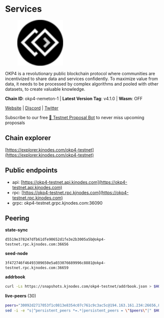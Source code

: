 # Services

<figure><img src="https://raw.githubusercontent.com/kj89/cosmos-images/main/logos/okp4.png" width="150" alt=""><figcaption></figcaption></figure>

OKP4 is a revolutionary public blockchain protocol where communities are incentivized to  share data and services confidently. To maximize value from data, it needs to be processed  by complex algorithms and pooled with other datasets, to create valuable knowledge.

**Chain ID**: okp4-nemeton-1 | **Latest Version Tag**: v4.1.0 | **Wasm**: OFF

[Website](https://okp4.network) | [Discord](https://discord.gg/okp4) | [Twitter](https://twitter.com/OKP4_Protocol)



Subscribe to our free [🤖 Testnet Proposal Bot](https://t.me/kjnodes_testnet_proposal_bot) to never miss upcoming proposals


## Chain explorer
[https://explorer.kjnodes.com/okp4-testnet](https://explorer.kjnodes.com/okp4-testnet)

## Public endpoints

* api: [https://okp4-testnet.api.kjnodes.com](https://okp4-testnet.api.kjnodes.com)
* rpc: [https://okp4-testnet.rpc.kjnodes.com](https://okp4-testnet.rpc.kjnodes.com)
* grpc: okp4-testnet.grpc.kjnodes.com:36090

## Peering

**state-sync**

```text
d5519e378247dfb61dfe90652d1fe3e2b3005a5b@okp4-testnet.rpc.kjnodes.com:36656
```

**seed-node**

```text
3f472746f46493309650e5a033076689996c8881@okp4-testnet.rpc.kjnodes.com:36659
```

**addrbook**
```bash
curl -Ls https://snapshots.kjnodes.com/okp4-testnet/addrbook.json > $HOME/.okp4d/config/addrbook.json
```

**live-peers** (30)
```bash
peers="30092d2717053f1c0813e8354c07c761c9c3ac5c@194.163.161.234:26656,8527f34bd6e542304809386896997d12d80e5e0e@65.108.237.232:29656,540e0e9b33b2d87315fdf7089404671581d36e94@95.217.203.43:26656,c5616b6e6a0612f8800898e8e3ced17ffd87877a@51.178.65.184:26656,0521f5697fd89fc58bfbe0867525a9fe9efc12f4@65.109.154.182:38656,d5519e378247dfb61dfe90652d1fe3e2b3005a5b@65.109.68.190:36656,603828b0b21b150ece5aeee9d548a259d08348ec@65.108.224.156:26656,ead118d7cbe51cbabf5a77b69db7255512f41023@88.208.34.134:60656,5a48f6e97236ea2b75184a8c4c4ddd7c5a939a2e@65.109.65.163:20456,584871b6f75e970f5a95f9532fdc05fc91d6b447@65.109.116.204:20456,7dfc61d3ac9f6da7fa9f4893bc0ffa17ef8006e6@185.111.159.139:36656,14f8949ab0a276d2e55c8fa6255430881978a619@185.192.96.236:26656,8cdeb85dada114c959c36bb59ce258c65ae3a09c@88.198.242.163:36656,5c2a752c9b1952dbed075c56c600c3a79b58c395@95.214.55.232:26996,b0b56d944cf1cc569a1e77e0923e075bad94d755@141.95.145.41:28656,874373b78d2cd50e716aa464bf407581d9305655@94.250.201.130:27656,42fbb917fca6787bc3ab774865f4bb1ef950f114@65.108.226.26:30656,c5ef62186e9aad1f83cab06f91533d1d5709bba7@65.109.117.212:13093,d1a0ff9bd7ea1ebd06bc7158f3523f5e557328be@163.172.135.127:26656,74349a1cb9479b291866debe2042de8a2e88b850@65.108.233.109:17656,854cc8b83a48ba4394c1940b57d0f42ec013e033@38.242.251.204:26656,8a7605d8ae4338de5b7a0d5c70244ce05e377630@85.10.200.221:26656,15fdc722cd49ef7676205b6ad3120a84728d948c@65.108.225.158:17656,6a66a38bdd5895ec6f1ce18b3430860a30e18e02@142.132.149.118:26656,eef77b5ae1c37f3e5809ff928c329dde906be388@65.108.133.73:21656,77324cc79d15d8bef4cc7462395062d73f51ad62@65.109.38.208:46656,78d923333e39e747c6a7fbfcc822ec6279990556@91.211.251.232:28656,fff0a8c202befd9459ff93783a0e7756da305fe3@38.242.150.63:16656,7ba5d3721d98efd479b2a3f3b4df6ebd5fd2f119@109.123.243.135:26656,8bccab4596e8bc162763bad6597d43523e6c32f8@104.194.8.68:26656"
sed -i -e "s|^persistent_peers *=.*|persistent_peers = \"$peers\"|" $HOME/.okp4d/config/config.toml
```
